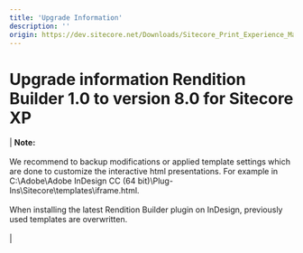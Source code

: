 ```yaml
---
title: 'Upgrade Information'
description: ''
origin: https://dev.sitecore.net/Downloads/Sitecore_Print_Experience_Manager/8_0/Sitecore_Print_Experience_Manager_for_8_0/Upgrade_Information_RB
---
```


# Upgrade information Rendition Builder 1.0 to version 8.0 for Sitecore XP

| **Note:**<br /><br />We recommend to backup modifications or applied template settings which are done to customize the interactive html presentations. For example in C:\Adobe\Adobe InDesign CC (64 bit)\Plug-Ins\Sitecore\templates\iframe.html.<br /><br />When installing the latest Rendition Builder plugin on InDesign, previously used templates are overwritten.<br /><br /> |
